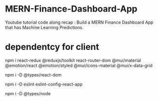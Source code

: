# MERN-Finance-Dashboard-App

Youtube tutorial code along recap : Build a MERN Finance Dashboard App that has Machine Learning Predictions.

# dependentcy for client

npm i react-redux @reduxjs/toolkit react-router-dom @mui/material @emotion/react @emotion/styled @mui/icons-material @mui/x-data-grid

npm i -D @types/react-dom

npm i -D eslint eslint-config-react-app

npm i -D @types/node